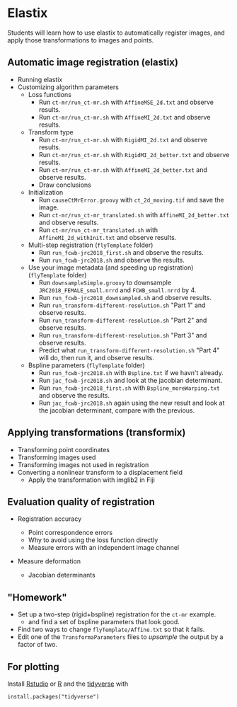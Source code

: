 # Elastix 

Students will learn how to use elastix to automatically register images, and
apply those transformations to images and points.

## Automatic image registration (elastix)

* Running elastix
* Customizing algorithm parameters
    * Loss functions
        * Run `ct-mr/run_ct-mr.sh` with `AffineMSE_2d.txt` and observe results.
        * Run `ct-mr/run_ct-mr.sh` with `AffineMI_2d.txt` and observe results.
    * Transform type
        * Run `ct-mr/run_ct-mr.sh` with `RigidMI_2d.txt` and observe results.
        * Run `ct-mr/run_ct-mr.sh` with `RigidMI_2d_better.txt` and observe results.
        * Run `ct-mr/run_ct-mr.sh` with `AffineMI_2d_better.txt` and observe results.
        * Draw conclusions
    * Initialization
        * Run `causeCtMrError.groovy` with `ct_2d_moving.tif` and save the image.
        * Run `ct-mr/run_ct-mr_translated.sh` with `AffineMI_2d_better.txt` and observe results.
        * Run `ct-mr/run_ct-mr_translated.sh` with `AffineMI_2d_withInit.txt` and observe results.
    * Multi-step registration (`flyTemplate` folder)
        * Run `run_fcwb-jrc2018_first.sh` and observe the results.
        * Run `run_fcwb-jrc2018.sh` and observe the results.
    * Use your image metadata (and speeding up registration) (`flyTemplate` folder)
        * Run `downsampleSimple.groovy` to downsample `JRC2018_FEMALE_small.nrrd` and `FCWB_small.nrrd` by 4.
        * Run `run_fcwb-jrc2018_downsampled.sh` and observe results.
        * Run `run_transform-different-resolution.sh` "Part 1" and observe results.
        * Run `run_transform-different-resolution.sh` "Part 2" and observe results.
        * Run `run_transform-different-resolution.sh` "Part 3" and observe results.
        * Predict what `run_transform-different-resolution.sh` "Part 4" will do, then run it, and observe results.
    * Bspline parameters (`flyTemplate` folder)
        * Run `run_fcwb-jrc2018.sh` with `Bspline.txt` if we havn't already.
        * Run `jac_fcwb-jrc2018.sh` and look at the jacobian determinant.
        * Run `run_fcwb-jrc2018_first.sh` with `Bspline_moreWarping.txt` and observe the results.
        * Run `jac_fcwb-jrc2018.sh` again using the new result and look at the jacobian determinant, compare with the previous.

## Applying transformations (transformix)
* Transforming point coordinates
* Transforming images used 
* Transforming images not used in registration 
* Converting a nonlinear transform to a displacement field
    * Apply the transformation with imglib2 in Fiji

## Evaluation quality of registration

* Registration accuracy
    * Point correspondence errors
    * Why to avoid using the loss function directly
    * Measure errors with an independent image channel

* Measure deformation
    * Jacobian determinants 

## "Homework"

* Set up a two-step (rigid+bspline) registration for the `ct-mr` example.
    * and find a set of bspline parameters that look good.
* Find two ways to change `flyTemplate/Affine.txt` so that it fails.
* Edit one of the `TransformaParameters` files to *upsample* the output by a factor of two.


## For plotting 
Install [Rstudio](https://rstudio.com/) or [R](https://www.r-project.org/)
and the [tidyverse](https://www.tidyverse.org/) with
```
install.packages("tidyverse")
```
